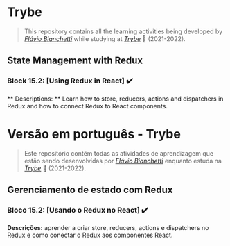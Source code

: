 # Trybe

> This repository contains all the learning activities being developed by _[Flávio Bianchetti](https://www.linkedin.com/in/flaviobianchetti/)_ while studying at _[Trybe](https://www.betrybe.com/)_ :rocket: (2021-2022).

## State Management with Redux


### Block 15.2: [Using Redux in React] :heavy_check_mark:

** Descriptions: ** Learn how to store, reducers, actions and dispatchers in Redux and how to connect Redux to React components.

# Versão em português - Trybe

> Este repositório contêm todas as atividades de aprendizagem que estão sendo desenvolvidas por  _[Flávio Bianchetti](https://www.linkedin.com/in/flaviobianchetti/)_ enquanto estuda na _[Trybe](https://www.betrybe.com/)_ :rocket: (2021-2022).

## Gerenciamento de estado com Redux


### Bloco 15.2: [Usando o Redux no React] :heavy_check_mark:

**Descrições:** aprender a criar store, reducers, actions e dispatchers no Redux e como conectar o Redux aos componentes React.